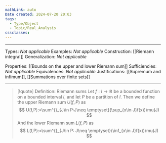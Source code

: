 ```yaml
---
mathLink: auto
Date created: 2024-07-20 20:03
tags:
  - Type/Object
  - Topic/Real_Analysis
cssclasses:
---
```


---  

Types: _Not applicable_
Examples: _Not applicable_
Construction: [[Riemann integral]]
Generalization: _Not applicable_

Properties: [[Bounds on the upper and lower Riemann sum]]
Sufficiencies: _Not applicable_
Equivalences: _Not applicable_
Justifications: [[Supremum and infimum]], [[Summations over finite sets]]

---

> [!quote] Definition: Riemann sums
> Let $f:I\to \mathbb{R}$ be a bounded function on a bounded interval $I$, and let $P$ be a partition of $I$. Then we define the upper Riemann sum $U(f,P)$ as $$ U(f,P):=\sum^{}_{J\in P:J\neq \emptyset}(\sup_{x\in J}f(x))\mu(J) $$And the lower Riemann sum $L(f,P)$ as $$ L(f,P):=\sum^{}_{J\in P: J\neq \emptyset}(\inf_{x\in J}f(x))\mu(J) $$


